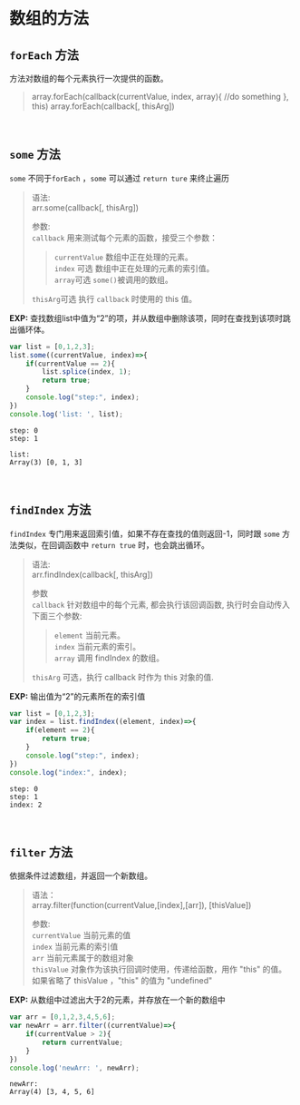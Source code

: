 # 数组的方法

## `forEach` 方法
方法对数组的每个元素执行一次提供的函数。
> array.forEach(callback(currentValue, index, array){ //do something }, this)
> array.forEach(callback[, thisArg])

<br>

## `some` 方法
`some` 不同于`forEach` ，`some` 可以通过 `return ture` 来终止遍历  
> 语法:   
> arr.some(callback[, thisArg])
> 
> 参数:  
> `callback` 用来测试每个元素的函数，接受三个参数：  
>> `currentValue` 数组中正在处理的元素。  
>> `index` 可选 数组中正在处理的元素的索引值。  
>> `array`可选 `some()`被调用的数组。  
>
> `thisArg`可选 执行 `callback` 时使用的 this 值。

**EXP:** 查找数组list中值为“2”的项，并从数组中删除该项，同时在查找到该项时跳出循环体。
```js
var list = [0,1,2,3];
list.some((currentValue, index)=>{
    if(currentValue == 2){
        list.splice(index, 1);
        return true;
    }
    console.log("step:", index);
})
console.log('list: ', list);
```
```
step: 0
step: 1

list: 
Array(3) [0, 1, 3]
```

<br>

## `findIndex` 方法
`findIndex` 专门用来返回索引值，如果不存在查找的值则返回-1，同时跟 `some` 方法类似，在回调函数中 `return true` 时，也会跳出循环。

> 语法:  
> arr.findIndex(callback[, thisArg])  
> 
> 参数  
> `callback` 针对数组中的每个元素, 都会执行该回调函数, 执行时会自动传入下面三个参数:
>>  `element`
>>  当前元素。  
>>  `index`
>>  当前元素的索引。  
>>  `array`
>>  调用 findIndex 的数组。
> 
> `thisArg`
> 可选，执行 callback 时作为 this 对象的值.

**EXP:** 输出值为“2”的元素所在的索引值
```js
var list = [0,1,2,3];
var index = list.findIndex((element, index)=>{
    if(element == 2){
        return true;
    }
    console.log("step:", index);
})
console.log("index:", index);
```
```
step: 0
step: 1
index: 2
```


<br>

## `filter` 方法
依据条件过滤数组，并返回一个新数组。
> 语法：  
> array.filter(function(currentValue,[index],[arr]), [thisValue])
> 
> 参数:  
> `currentValue` 当前元素的值  
> `index` 当前元素的索引值  
> `arr` 当前元素属于的数组对象  
> `thisValue` 对象作为该执行回调时使用，传递给函数，用作 "this" 的值。
如果省略了 thisValue ，"this" 的值为 "undefined"

**EXP:** 从数组中过滤出大于2的元素，并存放在一个新的数组中
```js
var arr = [0,1,2,3,4,5,6];
var newArr = arr.filter((currentValue)=>{
    if(currentValue > 2){
        return currentValue;
    }
})
console.log('newArr: ', newArr);
```
```log
newArr: 
Array(4) [3, 4, 5, 6]
```


